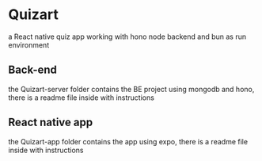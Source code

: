 # Quizart
a React native quiz app working with hono node backend and bun as run environment

## Back-end
the Quizart-server folder contains the BE project using mongodb and hono, there is a readme file inside with instructions 

## React native app 
the Quizart-app folder contains the app using expo, there is a readme file inside with instructions 
